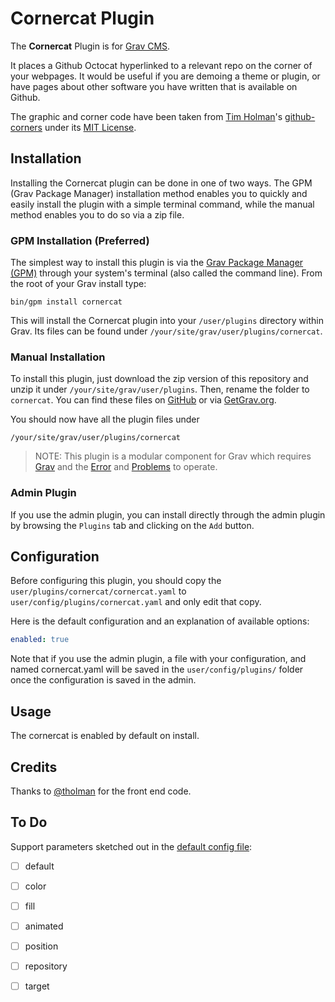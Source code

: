 # Cornercat Plugin

The **Cornercat** Plugin is for [Grav CMS](http://github.com/getgrav/grav).

It places a Github Octocat hyperlinked to a relevant repo on the corner of your webpages. It would be useful if you are demoing a theme or plugin, or have pages about other software you have written that is available on Github.

The graphic and corner code have been taken from [Tim Holman](https://github.com/tholman)'s [github-corners](https://github.com/tholman/github-corners) under its [MIT License](https://github.com/tholman/github-corners/blob/master/license.md).

## Installation

Installing the Cornercat plugin can be done in one of two ways. The GPM (Grav Package Manager) installation method enables you to quickly and easily install the plugin with a simple terminal command, while the manual method enables you to do so via a zip file.

### GPM Installation (Preferred)

The simplest way to install this plugin is via the [Grav Package Manager (GPM)](http://learn.getgrav.org/advanced/grav-gpm) through your system's terminal (also called the command line).  From the root of your Grav install type:

    bin/gpm install cornercat

This will install the Cornercat plugin into your `/user/plugins` directory within Grav. Its files can be found under `/your/site/grav/user/plugins/cornercat`.

### Manual Installation

To install this plugin, just download the zip version of this repository and unzip it under `/your/site/grav/user/plugins`. Then, rename the folder to `cornercat`. You can find these files on [GitHub](https://github.com/hughbris/grav-plugin-cornercat) or via [GetGrav.org](http://getgrav.org/downloads/plugins#extras).

You should now have all the plugin files under

    /your/site/grav/user/plugins/cornercat
	
> NOTE: This plugin is a modular component for Grav which requires [Grav](http://github.com/getgrav/grav) and the [Error](https://github.com/getgrav/grav-plugin-error) and [Problems](https://github.com/getgrav/grav-plugin-problems) to operate.

### Admin Plugin

If you use the admin plugin, you can install directly through the admin plugin by browsing the `Plugins` tab and clicking on the `Add` button.

## Configuration

Before configuring this plugin, you should copy the `user/plugins/cornercat/cornercat.yaml` to `user/config/plugins/cornercat.yaml` and only edit that copy.

Here is the default configuration and an explanation of available options:

```yaml
enabled: true

```

Note that if you use the admin plugin, a file with your configuration, and named cornercat.yaml will be saved in the `user/config/plugins/` folder once the configuration is saved in the admin.

## Usage

The cornercat is enabled by default on install.

## Credits

Thanks to [@tholman](https://github.com/tholman) for the front end code.

## To Do

Support parameters sketched out in the [default config file](cornercat.yaml):
- [ ] default
- [ ] color
- [ ] fill
- [ ] animated
- [ ] position
- [ ] repository
- [ ] target

